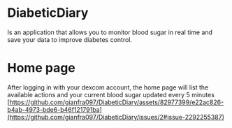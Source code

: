 # DiabeticDiary

Is an application that allows you to monitor blood sugar in real time and save your data to improve diabetes control.

# Home page

After logging in with your dexcom account, the home page will list the available actions and your current blood sugar updated every 5 minutes
[https://github.com/gianfra097/DiabeticDiary/assets/82977399/e22ac826-b4ab-4973-bde6-b46f121791ba](https://github.com/gianfra097/DiabeticDiary/issues/2#issue-2292255387)
